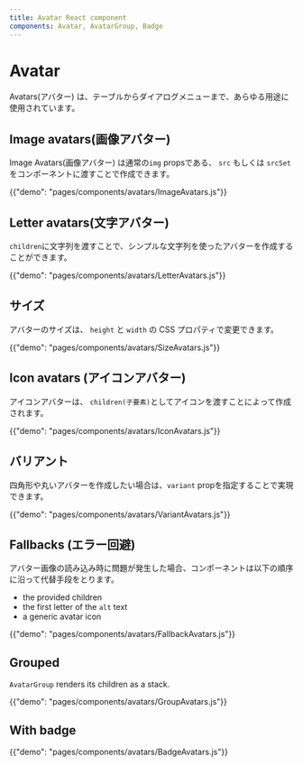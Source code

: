 ```yaml
---
title: Avatar React component
components: Avatar, AvatarGroup, Badge
---
```


# Avatar

<p class="description">Avatars(アバター) は、テーブルからダイアログメニューまで、あらゆる用途に使用されています。</p>

## Image avatars(画像アバター)

Image Avatars(画像アバター) は通常の`img` propsである、 `src` もしくは `srcSet`をコンポーネントに渡すことで作成できます。

{{"demo": "pages/components/avatars/ImageAvatars.js"}}

## Letter avatars(文字アバター)

`children`に文字列を渡すことで、シンプルな文字列を使ったアバターを作成することができます。

{{"demo": "pages/components/avatars/LetterAvatars.js"}}

## サイズ

アバターのサイズは、 `height` と `width` の CSS プロパティで変更できます。

{{"demo": "pages/components/avatars/SizeAvatars.js"}}

## Icon avatars (アイコンアバター)

アイコンアバターは、 `children(子要素)`としてアイコンを渡すことによって作成されます。

{{"demo": "pages/components/avatars/IconAvatars.js"}}

## バリアント

四角形や丸いアバターを作成したい場合は、`variant` propを指定することで実現できます。

{{"demo": "pages/components/avatars/VariantAvatars.js"}}

## Fallbacks (エラー回避)

アバター画像の読み込み時に問題が発生した場合、コンポーネントは以下の順序に沿って代替手段をとります。

- the provided children
- the first letter of the `alt` text
- a generic avatar icon

{{"demo": "pages/components/avatars/FallbackAvatars.js"}}

## Grouped

`AvatarGroup` renders its children as a stack.

{{"demo": "pages/components/avatars/GroupAvatars.js"}}

## With badge

{{"demo": "pages/components/avatars/BadgeAvatars.js"}}